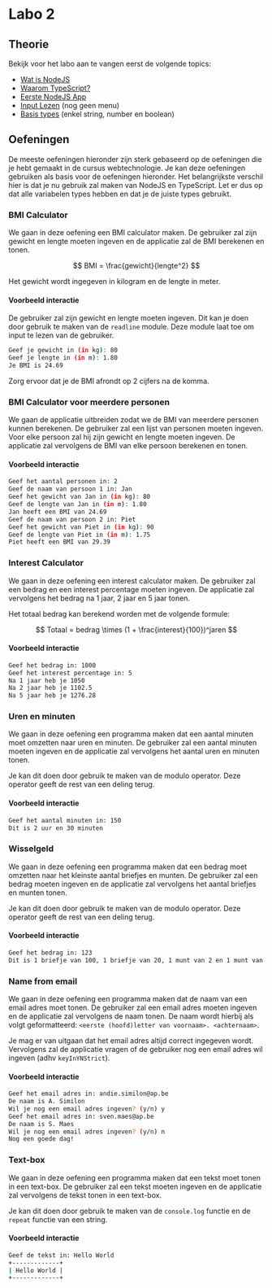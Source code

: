 # Labo 2

## Theorie

Bekijk voor het labo aan te vangen eerst de volgende topics:

* [Wat is NodeJS](../nodejs-+-typescript/wat-is-nodejs.md)
* [Waarom TypeScript?](../nodejs-+-typescript/waarom-typescript.md)
* [Eerste NodeJS App](../nodejs-+-typescript/eerste-nodejs-app.md)
* [Input Lezen](../nodejs-+-typescript/input-lezen.md) (nog geen menu)
* [Basis types](../nodejs-+-typescript/type-systeem/basic-types.md) (enkel string, number en boolean)

## Oefeningen

De meeste oefeningen hieronder zijn sterk gebaseerd op de oefeningen die je hebt gemaakt in de cursus webtechnologie. Je kan deze oefeningen gebruiken als basis voor de oefeningen hieronder. Het belangrijkste verschil hier is dat je nu gebruik zal maken van NodeJS en TypeScript. Let er dus op dat alle variabelen types hebben en dat je de juiste types gebruikt.

### BMI Calculator

We gaan in deze oefening een BMI calculator maken. De gebruiker zal zijn gewicht en lengte moeten ingeven en de applicatie zal de BMI berekenen en tonen.

$$
BMI = \frac{gewicht}{lengte^2}
$$

Het gewicht wordt ingegeven in kilogram en de lengte in meter.

#### Voorbeeld interactie

De gebruiker zal zijn gewicht en lengte moeten ingeven. Dit kan je doen door gebruik te maken van de `readline` module. Deze module laat toe om input te lezen van de gebruiker. 

```bash
Geef je gewicht in (in kg): 80
Geef je lengte in (in m): 1.80
Je BMI is 24.69
```

Zorg ervoor dat je de BMI afrondt op 2 cijfers na de komma.

### BMI Calculator voor meerdere personen

We gaan de applicatie uitbreiden zodat we de BMI van meerdere personen kunnen berekenen. De gebruiker zal een lijst van personen moeten ingeven. Voor elke persoon zal hij zijn gewicht en lengte moeten ingeven. De applicatie zal vervolgens de BMI van elke persoon berekenen en tonen.

#### Voorbeeld interactie

```bash
Geef het aantal personen in: 2
Geef de naam van persoon 1 in: Jan
Geef het gewicht van Jan in (in kg): 80
Geef de lengte van Jan in (in m): 1.80
Jan heeft een BMI van 24.69
Geef de naam van persoon 2 in: Piet
Geef het gewicht van Piet in (in kg): 90
Geef de lengte van Piet in (in m): 1.75
Piet heeft een BMI van 29.39
```

### Interest Calculator

We gaan in deze oefening een interest calculator maken. De gebruiker zal een bedrag en een interest percentage moeten ingeven. De applicatie zal vervolgens het bedrag na 1 jaar, 2 jaar en 5 jaar tonen.

Het totaal bedrag kan berekend worden met de volgende formule:

$$
Totaal = bedrag \times (1 + \frac{interest}{100})^jaren
$$

#### Voorbeeld interactie

```bash
Geef het bedrag in: 1000
Geef het interest percentage in: 5
Na 1 jaar heb je 1050
Na 2 jaar heb je 1102.5
Na 5 jaar heb je 1276.28
```

### Uren en minuten

We gaan in deze oefening een programma maken dat een aantal minuten moet omzetten naar uren en minuten. De gebruiker zal een aantal minuten moeten ingeven en de applicatie zal vervolgens het aantal uren en minuten tonen.

Je kan dit doen door gebruik te maken van de modulo operator. Deze operator geeft de rest van een deling terug.

#### Voorbeeld interactie

```bash
Geef het aantal minuten in: 150
Dit is 2 uur en 30 minuten
```

### Wisselgeld

We gaan in deze oefening een programma maken dat een bedrag moet omzetten naar het kleinste aantal briefjes en munten. De gebruiker zal een bedrag moeten ingeven en de applicatie zal vervolgens het aantal briefjes en munten tonen.

Je kan dit doen door gebruik te maken van de modulo operator. Deze operator geeft de rest van een deling terug.

#### Voorbeeld interactie

```bash
Geef het bedrag in: 123
Dit is 1 briefje van 100, 1 briefje van 20, 1 munt van 2 en 1 munt van 1
```

### Name from email

We gaan in deze oefening een programma maken dat de naam van een email adres moet tonen. De gebruiker zal een email adres moeten ingeven en de applicatie zal vervolgens de naam tonen. De naam wordt hierbij als volgt geformatteerd: `<eerste (hoofd)letter van voornaam>. <achternaam>`.

Je mag er van uitgaan dat het email adres altijd correct ingegeven wordt. Vervolgens zal de applicatie vragen of de gebruiker nog een email adres wil ingeven (adhv `keyInYNStrict`). 

#### Voorbeeld interactie

```bash
Geef het email adres in: andie.similon@ap.be
De naam is A. Similon
Wil je nog een email adres ingeven? (y/n) y
Geef het email adres in: sven.maes@ap.be
De naam is S. Maes
Wil je nog een email adres ingeven? (y/n) n
Nog een goede dag!
```

### Text-box

We gaan in deze oefening een programma maken dat een tekst moet tonen in een text-box. De gebruiker zal een tekst moeten ingeven en de applicatie zal vervolgens de tekst tonen in een text-box.

Je kan dit doen door gebruik te maken van de `console.log` functie en de `repeat` functie van een string.

#### Voorbeeld interactie

```bash
Geef de tekst in: Hello World
+-------------+
| Hello World |
+-------------+
```
